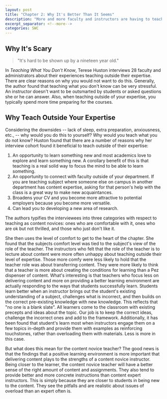 ```yaml
---
layout: post
title: "Chapter 2: Why It's Better Than It Seems"
description: "More and more faculty and instructors are having to teach outside their expertise."
excerpt_separator: <!--more-->
categories: SWC
---
```


## Why It's Scary 

>"It's hard to be shown up by a nineteen year old."

In *Teaching What You Don't Know*, Terese Huston interviews 28 faculty and administrators about their experiences teaching outside their expertise.  There are clear reasons on why you would not want to do this.   Generally, the author found that teaching what you don't know can be very stressful. An instructor doesn't want to be outsmarted by students or asked questions she or he can answer.  Also, when teaching outside of your expertise, you typically spend more time preparing for the courses. 

## Why Teach  Outside Your Expertise

Considering the downsides -- lack of sleep, extra preparation, anxiousness, etc., -- why would you do this to yourself?  Why would you teach what you do not know?  Huston found that there are a number of reasons why her interview cohort found it beneficial to teach outside of their expertise:
1. An opportunity to learn something new and most academics love to explore and learn something new.  A corollary benefit of this is that teaching is a real solid way to focus the mind to be able to learn something.  
2. An opportunity to connect with faculty outside of your department. If you are teaching subject where someone else on campus in another department has content expertise, asking for that person's help with the class is a great way to make new acquaintances.  
3. Broadens your CV and you become more attractive to potential employers because you become more versatile. 
4. Can lead you to developing a new area of research.

<!--more--> 

The authors typifies the interviewees into three categories with respect to teaching as content novices: ones who are comfortable with it, ones who are ok but not thrilled, and those who just don't like it. 

She then uses the level of comfort to get to the heart of  the chapter. She found that the subjects comfort level was tied to the subject's view of the role of the teacher. The instructors who felt that the role of the teacher is to lecture about content were more often unhappy about teaching outside their level of expertise. Those more comfy were less likely to hold that the teacher role was about transferring content. They were more likely to think that a teacher is more about creating the conditions for learning than a Pez dispenser of content.  What's interesting is that teachers who focus less on delivering content and more on providing a better learning environment are actually responding to the ways that students successfully learn.  Students learn better when an instructor brings out the student's existing understanding of a subject, challenges what is incorrect, and then builds on the correct pre-existing knowledge with new knowledge.  This reflects that "no one is a blank slate".  All learners come to the classroom with existing precepts and ideas about the topic.  Our job is to keep the correct ideas, challenge the incorrect ones and add to the framework.  Additionally, it has been found that student's learn most when instructors engage them on a few topics in-depth and provide them with examples as reinforcing touchstones, rather than overloading them with materials. Less is more in this case.  

But what does this mean for the content novice teacher? The good news is that the findings that a positive learning environment is more important that delivering content plays to the strengths of a content novice instructor.  Being closer to the learner, the content novice teacher will have a better sense of the right amount of content and assignments. They also tend to provide better and more concrete instructions than content expert instructors. This is simply because they are closer to students in being new to the content.  They see the pitfalls and are realistic about issues of overload than an expert often is. 
